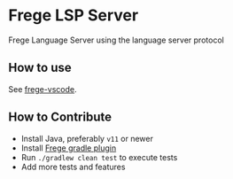 # Frege LSP Server

Frege Language Server using the language server protocol

## How to use

See [frege-vscode](https://github.com/tricktron/frege-vscode).

## How to Contribute
- Install Java, preferably `v11` or newer
- Install [Frege gradle plugin](https://github.com/tricktron/frege-gradle-plugin/tree/master)
- Run `./gradlew clean test` to execute tests
- Add more tests and features






